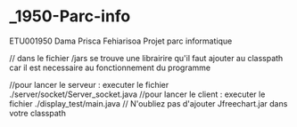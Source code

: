 # _1950-Parc-info
ETU001950
Dama Prisca Fehiarisoa
Projet parc informatique 

// dans le fichier /jars se trouve une librairire qu'il faut ajouter au classpath car il est necessaire au fonctionnement du programme

//pour lancer le serveur : executer le fichier ./server/socket/Server_socket.java
//pour lancer le client : executer le fichier ./display_test/main.java
// N'oubliez pas d'ajouter Jfreechart.jar dans votre classpath

